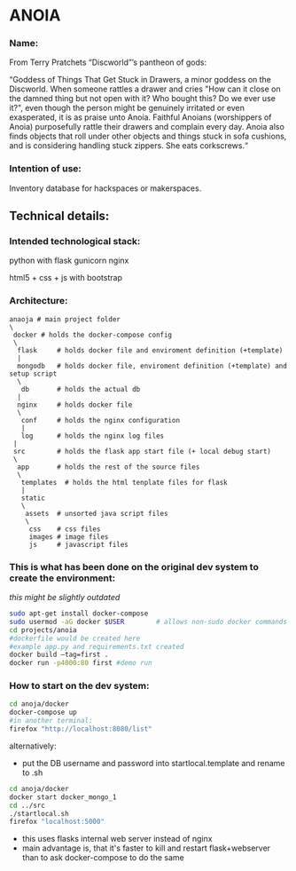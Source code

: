 ﻿# ANOIA

### Name:
From Terry Pratchets “Discworld”’s pantheon of gods:

“Goddess of Things That Get Stuck in Drawers, a minor goddess on the Discworld. When someone rattles a drawer and cries "How can it close on the damned thing but not open with it? Who bought this? Do we ever use it?", even though the person might be genuinely irritated or even exasperated, it is as praise unto Anoia. Faithful Anoians (worshippers of Anoia) purposefully rattle their drawers and complain every day. Anoia also finds objects that roll under other objects and things stuck in sofa cushions, and is considering handling stuck zippers. She eats corkscrews.“

### Intention of use:

Inventory database for hackspaces or makerspaces.


## Technical details:

### Intended technological stack:
python with flask
gunicorn
nginx

html5 + css + js with bootstrap

### Architecture:
```
anaoja # main project folder
\
 docker # holds the docker-compose config
 \
  flask     # holds docker file and enviroment definition (+template)
  |
  mongodb   # holds docker file, enviroment definition (+template) and setup script
  \
   db       # holds the actual db
  |
  nginx     # holds docker file
  \
   conf     # holds the nginx configuration
   |
   log      # holds the nginx log files
 |
 src	    # holds the flask app start file (+ local debug start)
 \
  app       # holds the rest of the source files
  \
   templates  # holds the html tenplate files for flask
   |
   static
   \
    assets  # unsorted java script files
    \
     css    # css files
     images # image files
     js     # javascript files
```

### This is what has been done on the original dev system to create the environment:
*this might be slightly outdated*
```bash
sudo apt-get install docker-compose
sudo usermod -aG docker $USER        # allows non-sudo docker commands
cd projects/anoia
#dockerfile would be created here
#example app.py and requirements.txt created
docker build –tag=first .
docker run -p4000:80 first #demo run
```

### How to start on the dev system:
```bash
cd anoja/docker
docker-compose up
#in another terminal:
firefox "http://localhost:8080/list"
```
alternatively:
 * put the DB username and password into startlocal.template and rename to .sh
 
```bash
cd anoja/docker
docker start docker_mongo_1
cd ../src
./startlocal.sh
firefox "localhost:5000"
```
 * this uses flasks internal web server instead of nginx
 * main advantage is, that it's faster to kill and restart flask+webserver than 
 to ask docker-compose to do the same

